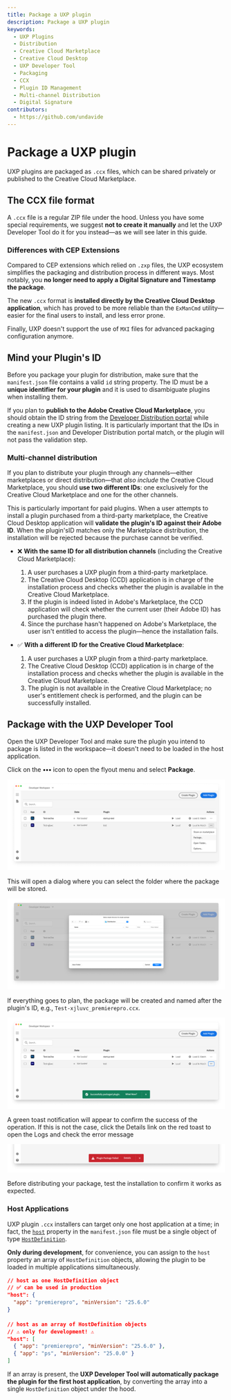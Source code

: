 ```yaml
---
title: Package a UXP plugin
description: Package a UXP plugin
keywords:
  - UXP Plugins
  - Distribution
  - Creative Cloud Marketplace
  - Creative Cloud Desktop
  - UXP Developer Tool
  - Packaging
  - CCX
  - Plugin ID Management
  - Multi-channel Distribution
  - Digital Signature
contributors:
  - https://github.com/undavide
---
```


# Package a UXP plugin

UXP plugins are packaged as `.ccx` files, which can be shared privately or published to the Creative Cloud Marketplace.

## The CCX file format

A `.ccx` file is a regular ZIP file under the hood. Unless you have some special requirements, we suggest **not to create it manually** and let the UXP Developer Tool do it for you instead—as we will see later in this guide.

### Differences with CEP Extensions

Compared to CEP extensions which relied on `.zxp` files, the UXP ecosystem simplifies the packaging and distribution process in different ways. Most notably, you **no longer need to apply a Digital Signature and Timestamp the package**.

The new `.ccx` format is **installed directly by the Creative Cloud Desktop application**, which has proved to be more reliable than the `ExManCmd` utility—easier for the final users to install, and less error prone.

Finally, UXP doesn't support the use of `MXI` files for advanced packaging configuration anymore.

## Mind your Plugin's ID

Before you package your plugin for distribution, make sure that the `manifest.json` file contains a valid `id` string property. The ID must be a **unique identifier for your plugin** and it is used to disambiguate plugins when installing them.

If you plan to **publish to the Adobe Creative Cloud Marketplace**, you should obtain the ID string from the [Developer Distribution portal](https://developer.adobe.com/developer-distribution/creative-cloud/docs/guides/plugin-id#starting-from-adobe-developer-distribution) while creating a new UXP plugin listing. It is particularly important that the IDs in the `manifest.json` and Developer Distribution portal match, or the plugin will not pass the validation step.

### Multi-channel distribution

If you plan to distribute your plugin through any channels—either marketplaces or direct distribution—that _also include_ the Creative Cloud Marketplace, you should **use two different IDs**: one exclusively for the Creative Cloud Marketplace and one for the other channels.

This is particularly important for paid plugins. When a user attempts to install a plugin purchased from a third-party marketplace, the Creative Cloud Desktop application will **validate the plugin's ID against their Adobe ID**. When the plugin'sID matches only the Marketplace distribution, the installation will be rejected because the purchase cannot be verified.

- ❌ **With the same ID for all distribution channels** (including the Creative Cloud Marketplace):

  1. A user purchases a UXP plugin from a third-party marketplace.
  2. The Creative Cloud Desktop (CCD) application is in charge of the installation process and checks whether the plugin is available in the Creative Cloud Marketplace.
  3. If the plugin is indeed listed in Adobe's Marketplace, the CCD application will check whether the current user (their Adobe ID) has purchased the plugin there.
  4. Since the purchase hasn't happened on Adobe's Marketplace, the user isn't entitled to access the plugin—hence the installation fails.

- ✅ **With a different ID for the Creative Cloud Marketplace**:
  1.  A user purchases a UXP plugin from a third-party marketplace.
  2.  The Creative Cloud Desktop (CCD) application is in charge of the installation process and checks whether the plugin is available in the Creative Cloud Marketplace.
  3.  The plugin is not available in the Creative Cloud Marketplace; no user's entitlement check is performed, and the plugin can be successfully installed.

## Package with the UXP Developer Tool

Open the UXP Developer Tool and make sure the plugin you intend to package is listed in the workspace—it doesn't need to be loaded in the host application.

Click on the **•••** icon to open the flyout menu and select **Package**.

![Package with the UXP Developer Tool](./img/package--package-menu.png)

This will open a dialog where you can select the folder where the package will be stored.

![Destination folder](./img/package--destination-folder.png)

If everything goes to plan, the package will be created and named after the plugin's ID, e.g., `Test-xjluvc_premierepro.ccx`.

![Package created](./img/package--success.png)

A green toast notification will appear to confirm the success of the operation. If this is not the case, click the Details link on the red toast to open the Logs and check the error message

![Package error](./img/package--error.png)

Before distributing your package, test the installation to confirm it works as expected.

### Host Applications

UXP plugin `.ccx` installers can target only one host application at a time; in fact, the [`host`](../../../plugins/concepts/manifest/index.md#host) property in the `manifest.json` file must be a single object of type [`HostDefinition`](../../../plugins/concepts/manifest/index.md#hostdefinition).

**Only during development**, for convenience, you can assign to the `host` property an array of `HostDefinition` objects, allowing the plugin to be loaded in multiple applications simultaneously.

```json
// host as one HostDefinition object
// ✅ can be used in production
"host": {
  "app": "premierepro", "minVersion": "25.6.0"
}

// host as an array of HostDefinition objects
// ⚠️ only for development! ⚠️
"host": [
  { "app": "premierepro", "minVersion": "25.6.0" },
  { "app": "ps", "minVersion": "25.0.0" }
]
```

<InlineAlert slots="text" variant="info"/>

If an array is present, the **UXP Developer Tool will automatically package the plugin for the first host application**, by converting the array into a single `HostDefinition` object under the hood.
